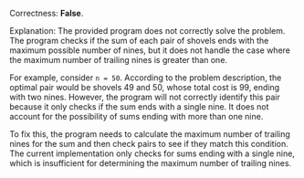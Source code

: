 Correctness: **False**.

Explanation: The provided program does not correctly solve the problem. The program checks if the sum of each pair of shovels ends with the maximum possible number of nines, but it does not handle the case where the maximum number of trailing nines is greater than one.

For example, consider `n = 50`. According to the problem description, the optimal pair would be shovels 49 and 50, whose total cost is 99, ending with two nines. However, the program will not correctly identify this pair because it only checks if the sum ends with a single nine. It does not account for the possibility of sums ending with more than one nine.

To fix this, the program needs to calculate the maximum number of trailing nines for the sum and then check pairs to see if they match this condition. The current implementation only checks for sums ending with a single nine, which is insufficient for determining the maximum number of trailing nines.